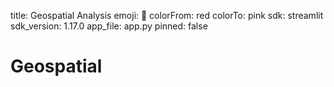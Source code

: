 
title: Geospatial Analysis
emoji: 🏃
colorFrom: red
colorTo: pink
sdk: streamlit
sdk_version: 1.17.0
app_file: app.py
pinned: false



# Geospatial
